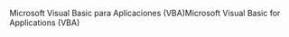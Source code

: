 <span data-ttu-id="75f91-101">Microsoft Visual Basic para Aplicaciones (VBA)</span><span class="sxs-lookup"><span data-stu-id="75f91-101">Microsoft Visual Basic for Applications (VBA)</span></span>